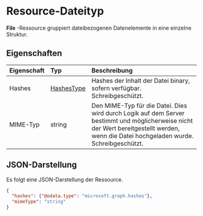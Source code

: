 # <a name="file-resource-type"></a>Resource-Dateityp

**File** -Ressource gruppiert dateibezogenen Datenelemente in eine einzelne Struktur.


## <a name="properties"></a>Eigenschaften

| Eigenschaft | Typ                    | Beschreibung                                                                                                                                      |
|:---------|:------------------------|:-------------------------------------------------------------------------------------------------------------------------------------------------|
| Hashes   | [HashesType](hashes.md) | Hashes der Inhalt der Datei binary, sofern verfügbar. Schreibgeschützt.                                                                                    |
| MIME-Typ | string                  | Den MIME-Typ für die Datei. Dies wird durch Logik auf dem Server bestimmt und möglicherweise nicht der Wert bereitgestellt werden, wenn die Datei hochgeladen wurde. Schreibgeschützt. |


## <a name="json-representation"></a>JSON-Darstellung

Es folgt eine JSON-Darstellung der Ressource.

<!-- {
  "blockType": "resource",
  "optionalProperties": [ ],
  "@odata.type": "microsoft.graph.file"
}-->

```json
{
  "hashes": {"@odata.type": "microsoft.graph.hashes"},
  "mimeType": "string"
}
```

<!-- uuid: 8fcb5dbc-d5aa-4681-8e31-b001d5168d79
2015-10-25 14:57:30 UTC -->
<!-- {
  "type": "#page.annotation",
  "description": "file resource",
  "keywords": "",
  "section": "documentation",
  "tocPath": ""
}-->
